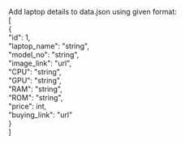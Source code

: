 Add laptop details to data.json using given format:
<br/>[
  <br/>{
    <br/>"id": 1,
<br/>    "laptop_name": "string",
<br/>    "model_no": "string",
<br/>    "image_link": "url",
<br/>    "CPU": "string",
<br/>    "GPU": "string",
<br/>    "RAM": "string",
<br/>    "ROM": "string",
<br/>    "price": int,
<br/>    "buying_link": "url"
<br/>  }
<br/>]
